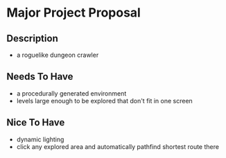 # Major Project Proposal

## Description

- a roguelike dungeon crawler

## Needs To Have

- a procedurally generated environment
- levels large enough to be explored that don't fit in one screen

## Nice To Have

- dynamic lighting
- click any explored area and automatically pathfind shortest route there